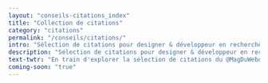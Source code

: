 ```yaml
---
layout: "conseils-citations_index"
title: "Collection de citations"
category: "citations"
permalink: "/conseils/citations/"
intro: "Sélection de citations pour designer & développeur en recherche d'inspiration ou de motivation. Bientôt disponible."
description: "Sélection de citations pour designer & développeur en recherche d'inspiration ou de motivation"
text-twtr: "En train d'explorer la sélection de citations du @MagDuWebdesign"
coming-soon: "true"
---
```

